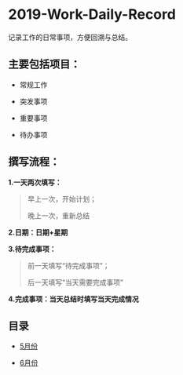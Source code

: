 # 2019-Work-Daily-Record

记录工作的日常事项，方便回溯与总结。

## 主要包括项目：

- 常规工作

- 突发事项

- 重要事项

- 待办事项

## 撰写流程：

**1.一天两次填写：**

>早上一次，开始计划；
>
>晚上一次，重新总结

**2.日期：日期+星期**

**3.待完成事项：**

>前一天填写“待完成事项”；
>
>后一天填写“当天需要完成事项”

**4.完成事项：当天总结时填写当天完成情况**

## 目录

- [5月份](chapter05（5月记录）.md)

- [6月份](chapter06（6月记录）.md)
